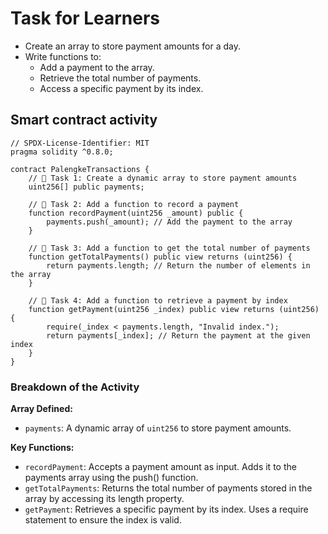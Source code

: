 # Task for Learners

- Create an array to store payment amounts for a day.
- Write functions to:
  - Add a payment to the array.
  - Retrieve the total number of payments.
  - Access a specific payment by its index.

## Smart contract activity

```solidity
// SPDX-License-Identifier: MIT
pragma solidity ^0.8.0;

contract PalengkeTransactions {
    // 🚩 Task 1: Create a dynamic array to store payment amounts
    uint256[] public payments;

    // 🚩 Task 2: Add a function to record a payment
    function recordPayment(uint256 _amount) public {
        payments.push(_amount); // Add the payment to the array
    }

    // 🚩 Task 3: Add a function to get the total number of payments
    function getTotalPayments() public view returns (uint256) {
        return payments.length; // Return the number of elements in the array
    }

    // 🚩 Task 4: Add a function to retrieve a payment by index
    function getPayment(uint256 _index) public view returns (uint256) {
        require(_index < payments.length, "Invalid index.");
        return payments[_index]; // Return the payment at the given index
    }
}
```

### Breakdown of the Activity

**Array Defined:**

- `payments`: A dynamic array of `uint256` to store payment amounts.

**Key Functions:**

- `recordPayment`: Accepts a payment amount as input.
  Adds it to the payments array using the push() function.
- `getTotalPayments`: Returns the total number of payments stored in the array by accessing its length property.
- `getPayment`: Retrieves a specific payment by its index.
  Uses a require statement to ensure the index is valid.
